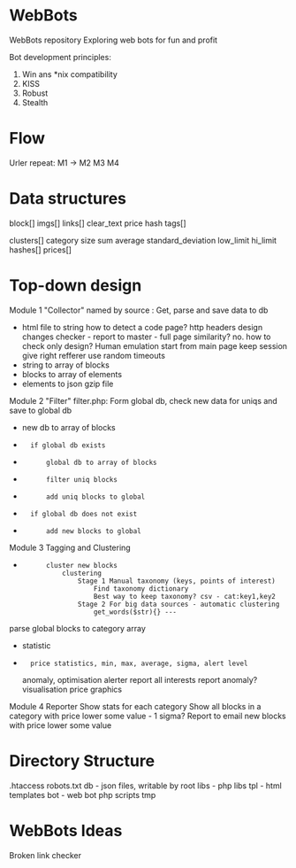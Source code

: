 WebBots
=========

WebBots repository
Exploring web bots for fun and profit

Bot development principles:
1. Win ans *nix compatibility
2. KISS
3. Robust
4. Stealth

Flow
====
Urler
repeat: M1 -> M2 
M3
M4

Data structures
===============
block[] imgs[]
        links[]
        clear_text
        price
        hash
        tags[]

clusters[]  category    size
                        sum
                        average
                        standard_deviation
                        low_limit
                        hi_limit
                        hashes[]
                        prices[]

Top-down design
===============
Module 1 "Collector" named by source : Get, parse and save data to db
+	html file to string
		how to detect a code page? http headers
		design changes checker - report to master - full page similarity? no. 
                    how to check only design?
		Human emulation
                    start from main page
                    keep session
                    give right refferer
                    use random timeouts
+	string to array of blocks
+	blocks to array of elements
+	elements to json gzip file

Module 2 "Filter" filter.php: Form global db, check new data for uniqs and save to global db
+	new db to array of blocks
+       if global db exists
+           global db to array of blocks
+           filter uniq blocks
+           add uniq blocks to global
+       if global db does not exist
+           add new blocks to global

Module 3 Tagging and Clustering   
+           cluster new blocks
                clustering
                    Stage 1 Manual taxonomy (keys, points of interest)
                    	Find taxonomy dictionary
                    	Best way to keep taxonomy? csv - cat:key1,key2
                    Stage 2 For big data sources - automatic clustering
                    	get_words($str){} ---

parse global blocks to category array    
+	statistic
+		price statistics, min, max, average, sigma, alert level
	anomaly, optimisation
	alerter
		report all interests
		report anomaly?
	visualisation
		price graphics

Module 4 Reporter
    Show stats for each category
    Show all blocks in a category with price lower some value - 1 sigma?
    Report to email new blocks with price lower some value

Directory Structure
===================
.htaccess
robots.txt
db - json files, writable by root
libs - php libs
tpl - html templates
bot - web bot php scripts
tmp

WebBots Ideas
=============

Broken link checker